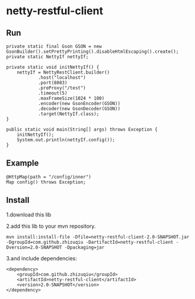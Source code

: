 # netty-restful-client

Run
---

```
private static final Gson GSON = new GsonBuilder().setPrettyPrinting().disableHtmlEscaping().create();
private static NettyIf nettyIf;

private static void initNettyIf() {
    nettyIf = NettyRestClient.builder()
            .host("localhost")
            .port(8083)
            .preProxy("/test")
            .timeout(5)
            .maxFrameSize(1024 * 100)
            .encoder(new GsonEncoder(GSON))
            .decoder(new GsonDecoder(GSON))
            .target(NettyIf.class);
}

public static void main(String[] args) throws Exception {
    initNettyIf();
    System.out.println(nettyIf.config());
}
```

Example
---

```
@HttpMap(path = "/config/inner")
Map config() throws Exception;
```


Install
---
1.download this lib

2.add this lib to your mvn repository.

```
mvn install:install-file -Dfile=netty-restful-client-2.0-SNAPSHOT.jar -DgroupId=com.github.zhizuqiu -DartifactId=netty-restful-client -Dversion=2.0-SNAPSHOT -Dpackaging=jar
```

3.and include dependencies:

```
<dependency>
    <groupId>com.github.zhizuqiu</groupId>
    <artifactId>netty-restful-client</artifactId>
    <version>2.0-SNAPSHOT</version>
</dependency>
```
